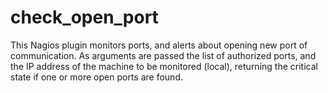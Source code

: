 # check_open_port
This Nagios plugin monitors ports, and alerts about opening new port of communication. As arguments are passed the list of authorized ports, and the IP address of the machine to be monitored (local), returning the critical state if one or more open ports are found.
